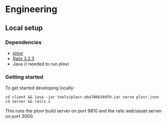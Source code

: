 # Engineering

## Local setup

### Dependencies

+ [plovr](http://plovr.com/)
+ [Rails 3.2.3](https://rvm.io/)
+ Java    // needed to run plovr

### Getting started

To get started developing locally:

    cd client && java -jar tools/plovr-eba786b34df9.jar serve plovr.json
    cd server && rails s

This runs the plovr build server on port 9810 and the rails web/asset server  
on port 3000.  
